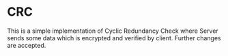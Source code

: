 # CRC
This is a simple implementation of Cyclic Redundancy Check where Server sends some data which is encrypted and verified by client.
Further changes are accepted.

